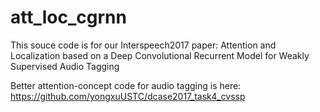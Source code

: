 # att_loc_cgrnn

This souce code is for our Interspeech2017 paper: 
Attention and Localization based on a Deep Convolutional Recurrent Model for Weakly Supervised Audio Tagging 

Better attention-concept code for audio tagging is here:
https://github.com/yongxuUSTC/dcase2017_task4_cvssp
